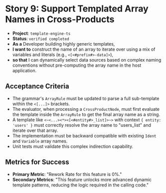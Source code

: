 # Story 9: Support Templated Array Names in Cross-Products

- **Project**: `template-engine-ts`
- **Status**: `verified completed`
- **As a** Developer building highly generic templates,
- **I want to** construct the name of an array to iterate over using a mix of variables and literals (e.g., `<[<#prefix#>-data]>`),
- **so that** I can dynamically select data sources based on complex naming conventions without pre-computing the array name in the host application.

## Acceptance Criteria

- The grammar's `ArrayRule` must be updated to parse a full sub-template within the `<[...]>` brackets.
- The evaluator, when processing a `CrossProductNode`, must first evaluate the template inside the `ArrayRule` to get the final array name as a string.
- A template like `<~<...><*><[<#entity#>_list]>~>` with context `{ entity: 'users' }` must correctly resolve the array name to "users_list" and iterate over that array.
- The implementation must be backward compatible with existing `Ident` and `Variable` array names.
- Unit tests must validate this complex indirection capability.

## Metrics for Success

- **Primary Metric**: "Rework Rate for this feature is 0%."
- **Secondary Metrics**: "This feature unlocks more advanced dynamic template patterns, reducing the logic required in the calling code."
